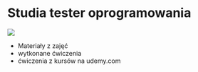 # Studia tester oprogramowania

![](https://octodex.github.com/images/daftpunktocat-thomas.gif)

* Materiały z zajęć
* wytkonane ćwiczenia
* ćwiczenia z kursów na udemy.com
